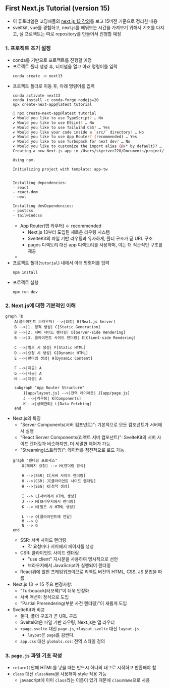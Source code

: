 ## First Next.js Tutorial (version 15)
- 이 튜토리얼은 코딩애플의 [next.js 13 강의](https://www.youtube.com/watch?v=PCkiz2GUFg8)를 보고 15버전 기준으로 정리한 내용
- sveltkit, vue를 경험하고, next.js를 배워보는 시간을 가져보기 위해서 기초를 다지고, 실 프로젝트는 따로 repository를 만들어서 진행할 예정

### 1. 프로젝트 초기 설정
- conda를 기반으로 프로젝트를 진행할 예정
- 프로젝트 폴더 생성 후, 터미널을 열고 아래 명령어를 입력
    ```
    conda create -n next13
    ```
- 프로젝트 폴더로 이동 후, 아래 명령어를 입력
    ```
    conda activate next13
    conda install -c conda-forge nodejs=20
    npx create-next-app@latest tutorial
    ```
    ```bash
     npx create-next-app@latest tutorial          
    ✔ Would you like to use TypeScript? … No
    ✔ Would you like to use ESLint? … No 
    ✔ Would you like to use Tailwind CSS? … Yes
    ✔ Would you like your code inside a `src/` directory? … No
    ✔ Would you like to use App Router? (recommended) … Yes
    ✔ Would you like to use Turbopack for next dev? … No
    ✔ Would you like to customize the import alias (@/* by default)? … No
    Creating a new Next.js app in /Users/skyriver228/Documents/project/next-js-13-tut/tutorial.

    Using npm.

    Initializing project with template: app-tw 


    Installing dependencies:
    - react
    - react-dom
    - next

    Installing devDependencies:
    - postcss
    - tailwindcss
    ```
    - App Router(앱 라우터) <- recommended
        - Next.js 13부터 도입된 새로운 라우팅 시스템
        - SvelteKit의 파일 기반 라우팅과 유사하게, 폴더 구조가 곧 URL 구조
        - pages 디렉토리 대신 app 디렉토리를 사용하며, 이는 더 직관적인 구조를 제공
    - 
- 프로젝트 폴더(`tutorial`) 내에서 아래 명령어를 입력
    ```
    npm install
    ```
- 프로젝트 실행
    ```
    npm run dev
    ```
### 2. Next.js에 대한 기본적인 이해
```mermaid
graph TD
    A[클라이언트 브라우저] -->|요청| B[Next.js Server]
    B -->|1. 정적 생성| C[Static Generation]
    B -->|2. 서버 사이드 렌더링| D[Server-side Rendering]
    B -->|3. 클라이언트 사이드 렌더링| E[Client-side Rendering]
    
    C -->|빌드 시 생성| F[Static HTML]
    D -->|요청 시 생성| G[Dynamic HTML]
    E -->|런타임 생성| H[Dynamic Content]
    
    F -->|제공| A
    G -->|제공| A
    H -->|제공| A
    
    subgraph "App Router Structure"
        I[app/layout.js] -->|전역 레이아웃| J[app/page.js]
        J -->|라우팅| K[Components]
        K -->|상태관리| L[Data Fetching]
    end
``` 
- Next.js의 특징
    - "Server Components(서버 컴포넌트)": 기본적으로 모든 컴포넌트가 서버에서 실행
    - "React Server Components(리액트 서버 컴포넌트)": SvelteKit의 서버 사이드 렌더링과 비슷하지만, 더 세밀한 제어가 가능
    - "Streaming(스트리밍)": 데이터를 점진적으로 로드 가능
    ```mermaid
    graph "렌더링 프로세스"
        G[페이지 요청] --> H{렌더링 방식}
        
        H -->|SSR| I[서버 사이드 렌더링]
        H -->|CSR| J[클라이언트 사이드 렌더링]
        H -->|SSG| K[정적 생성]
        
        I --> L[서버에서 HTML 생성]
        J --> M[브라우저에서 렌더링]
        K --> N[빌드 시 HTML 생성]
        
        L --> O[클라이언트에 전달]
        M --> O
        N --> O
    end
    ```
    - SSR: 서버 사이드 렌더링 
        - 각 요청마다 서버에서 페이지를 생성
    - CSR: 클라이언트 사이드 렌더링 
        - "use client" 지시문을 사용하여 명시적으로 선언
        - 브라우저에서 JavaScript가 실행되어 렌더링
    - React위에 얹힌 프레임워크이므로 리엑트 버전의 HTML, CSS, JS 문법을 따름
- Next.js 13 → 15 주요 변경사항:
    - "Turbopack(터보팩)"이 더욱 안정화
    - 서버 액션이 정식으로 도입
    - "Partial Prerendering(부분 사전 렌더링)"이 새롭게 도입
- SvelteKit과 비교
    - 둘다, 폴더 구조가 곧 URL 구조
    - SvelteKit은 파일 기반 라우팅, Next.js는 앱 라우터
    - `+page.svelte` 대신 `page.js`, `+layout.svelte` 대신 `layout.js`
        - `layout`은 `page`를 감싼다.
    - `app.css` 대신 `globals.css`: 전역 스타일 정의
### 3. `page.js` 파일 기초 작성
- `return()`안에 HTML를 넣을 때는 반드시 하나의 태그로 시작하고 반환해야 함
- `class` 대신 `className`을 사용해야 style 적용 가능
    - javascript에 이미 `class`라는 이름이 있기 때문에 `className`으로 사용
